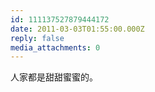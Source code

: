 ```yaml
---
id: 111137527879444172
date: 2011-03-03T01:55:00.000Z
reply: false
media_attachments: 0
---
```


人家都是甜甜蜜蜜的。 ​​​​

